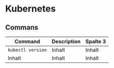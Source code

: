 # Kubernetes
## Commans
Command | Description | Spalte 3
-------- | -------- | --------
`kubectl version` | Inhalt   | Inhalt
Inhalt   | Inhalt   | Inhalt
